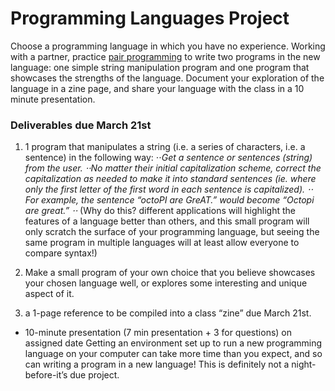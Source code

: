 # Programming Languages Project
Choose a programming language in which you have no experience. Working with a partner, practice [pair programming](https://en.wikipedia.org/wiki/Pair_programming) to write two programs in the new language: one simple string manipulation program and one program that showcases the strengths of the language. Document your exploration of the language in a zine page, and share your language with the class in a 10 minute presentation. 

### Deliverables due March 21st
1.  1 program that manipulates a string (i.e. a series of characters, i.e. a sentence) in the following way:
  ⋅⋅*Get a sentence or sentences (string) from the user. 
  ⋅⋅*No matter their initial capitalization scheme, correct the capitalization as needed to make it into standard sentences (ie. where only the first letter of the first word in each sentence is capitalized). 
  ⋅⋅* For example, the sentence “octoPI are GreAT.” would become “Octopi are great.” 
  ⋅⋅* (Why do this?  different applications will highlight the features of a language better than others, and this small program will only scratch the surface of your programming language, but seeing the same program in multiple languages will at least allow everyone to compare syntax!)

2. Make a small program of your own choice that you believe showcases your chosen language well, or explores some interesting and unique aspect of it.

3. a 1-page reference to be compiled into a class “zine” due March 21st.


* 10-minute presentation (7 min presentation + 3 for questions) on assigned date
Getting an environment set up to run a new programming language on your computer can take more time than you expect, and so can writing a program in a new language! This is definitely not a night-before-it’s due project.
